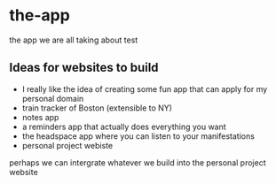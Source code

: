 # the-app
the app we are all taking about
test
## Ideas for websites to build
- I really like the idea of creating some fun app that can apply for my personal domain
- train tracker of Boston (extensible to NY)
- notes app
- a reminders app that actually does everything you want
- the headspace app where you can listen to your manifestations
- personal project webiste

perhaps we can intergrate whatever we build into the personal project website 
